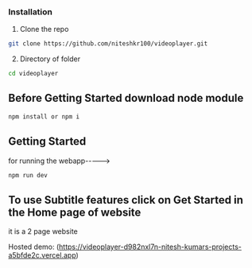 ### Installation

1. Clone the repo

```sh
git clone https://github.com/niteshkr100/videoplayer.git
```

2. Directory of folder
```sh
cd videoplayer
```

## Before Getting Started download node module
```sh
npm install or npm i
```

## Getting Started
for running the webapp----->
```sh
npm run dev
```
## To use Subtitle features click on Get Started in the Home page of website
it is a 2 page website 

Hosted demo:
(https://videoplayer-d982nxl7n-nitesh-kumars-projects-a5bfde2c.vercel.app)

